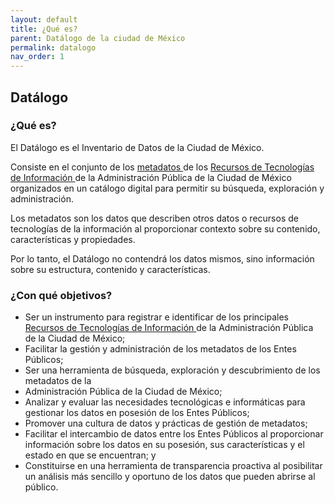 ```yaml
---
layout: default
title: ¿Qué es?
parent: Datálogo de la ciudad de México
permalink: datalogo
nav_order: 1
---
```

## Datálogo

### ¿Qué es?


El Datálogo es el Inventario de Datos de la Ciudad de México.

Consiste en el conjunto de los <a href="https://viriesc.github.io/micrositio_adip/cultura/glosario#meta">metadatos </a> de los <a href="https://viriesc.github.io/micrositio_adip/cultura/glosario#rti">Recursos de Tecnologías de Información </a>  de la Administración Pública de la Ciudad de México organizados en un catálogo digital para permitir su búsqueda, exploración y administración.

Los metadatos son los datos que describen otros datos o recursos de tecnologías de la información al proporcionar contexto sobre su contenido, características y propiedades.

Por lo tanto, el Datálogo no contendrá los datos mismos, sino información sobre su estructura, contenido y características.

### ¿Con qué objetivos?

- Ser un instrumento para registrar e identificar de los principales <a href="https://viriesc.github.io/micrositio_adip/cultura/glosario#rti">Recursos de Tecnologías de Información </a> de la Administración Pública de la Ciudad de México; 
- Facilitar la gestión y administración de los metadatos de los Entes Públicos;
- Ser una herramienta de búsqueda, exploración y descubrimiento de los metadatos de la     
- Administración Pública de la Ciudad de México; 
- Analizar y evaluar las necesidades tecnológicas e informáticas para gestionar los datos en posesión de los Entes Públicos;
- Promover una cultura de datos y prácticas de gestión de metadatos; 
- Facilitar el intercambio de datos entre los Entes Públicos al proporcionar información sobre los datos en su posesión, sus características y el estado en que se encuentran; y
- Constituirse en una herramienta de transparencia proactiva al posibilitar un análisis más sencillo y oportuno de los datos que pueden abrirse al público. 
